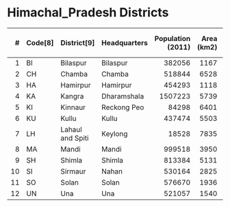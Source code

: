 # Himachal_Pradesh Districts

|   # | Code[8]   | District[9]      | Headquarters   |   Population (2011) |   Area (km2) |   Density (/km2)[9] |
|----:|:----------|:-----------------|:---------------|--------------------:|-------------:|--------------------:|
|   1 | BI        | Bilaspur         | Bilaspur       |              382056 |         1167 |               327   |
|   2 | CH        | Chamba           | Chamba         |              518844 |         6528 |                80   |
|   3 | HA        | Hamirpur         | Hamirpur       |              454293 |         1118 |               406   |
|   4 | KA        | Kangra           | Dharamshala    |             1507223 |         5739 |               263   |
|   5 | KI        | Kinnaur          | Reckong Peo    |               84298 |         6401 |                13   |
|   6 | KU        | Kullu            | Kullu          |              437474 |         5503 |                79   |
|   7 | LH        | Lahaul and Spiti | Keylong        |               18528 |         7835 |                 2.3 |
|   8 | MA        | Mandi            | Mandi          |              999518 |         3950 |               253   |
|   9 | SH        | Shimla           | Shimla         |              813384 |         5131 |               159   |
|  10 | SI        | Sirmaur          | Nahan          |              530164 |         2825 |               188   |
|  11 | SO        | Solan            | Solan          |              576670 |         1936 |               298   |
|  12 | UN        | Una              | Una            |              521057 |         1540 |               328   |